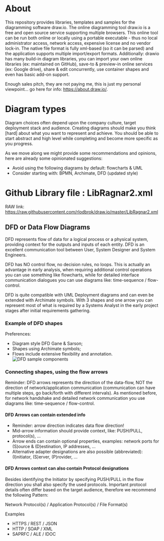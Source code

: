 # About
This repository provides libraries, templates and samples for the diagramming software draw.io. The online  diagramming tool draw.io is a free and open source service supporting multiple browsers. This online tool can be run both online or locally using a portable executable - thus no local administrator access, network access, expensive license and no vendor lock-in. The native file format is fully xml-based (so it can be parsed) and the application supports multiple import/export formats. Additionally: drawio has many build-in diagram libraries, you can import your own online libraries (ex: maintained on GitHub), save-to & preview-in online services (ex: Google drive), share & edit concurrently, use container shapes and even has basic add-on support.

Enough sales pitch, they are not paying me, this is just my personal viewpoint... go here for info: https://about.draw.io/.

# Diagram types
Diagram choices often depend upon the company culture, target deployment stack and audience. Creating diagrams should make you think [hard] about what you want to represent and achieve. You should be able to start abstract and high level while completing and become more specific as you progress. 

As we move along we might provide some recommendations and opinions, here are already some opinionated suggestions: 
* Avoid using the following diagrams by default: flowcharts & UML
* Consider starting with: BPMN, Archimate, DFD (updated style)

# Github Library file : LibRagnar2.xml
RAW link: https://raw.githubusercontent.com/rlodbrok/draw.io/master/LibRagnar2.xml 

## DFD or Data Flow Diagrams
DFD represents flow of data for a logical process or a physical system, providing context for the outputs and inputs of each entity. DFD is an excellent communication tool between User, System Designer and System Engineers.

DFD has NO control flow, no decision rules, no loops. This is actually an advantage in early analysis, when requiring additional control operations you can use something like flowcharts, while for detailed interface communication dialogues you can use diagrams like: time-sequence / flow-control.

DFD is quite compatible with UML Deployment diagrams and can even be extended with Archimate symbols. With 3 shapes and one arrow you can represent most of what is required by a Systems Analyst in the early project stages after initial requirements gathering.

### Example of DFD shapes
Preferences:
* Diagram style DFD Gane & Sarson;
* Shapes using Archimate symbols;
* Flows include extensive flexibility and annotation.
![DFD sample components](https://github.com/rlodbrok/draw.io/raw/master/DFD%20sample.png)

### Connecting shapes, using the flow arrows
Reminder: DFD arrows represents the direction of the data-flow, NOT the direction of network/application communication (communication can have multiple steps, go back/forth with different intervals). As mentioned before, for network handshake and detailed network communication you use diagrams like: time-sequence / flow-control.

#### DFD Arrows can contain extended info
* Reminder: arrow direction indicates data flow direction!
* Mid-arrow information should provide context, like: PUSH/PULL, protocol(s), ...
* Arrow ends can contain optional properties, examples: network ports for (S)ource & (D)estination, IP addresses, ...
* Alternative adapter designations are also possible (abbreviated): (I)nitiator, (S)erver, (P)rovider, ...

#### DFD Arrows context can also contain Protocol designations
Besides identifying the Initiator by specifying PUSH/PULL in the flow direction you shall also specify the used protocols. Important protocol details often differ based on the target audience, therefore we recommend the following Pattern: 

Network Protocol(s) / Application Protocol(s) / File Format(s)

Examples
* HTTPS / REST / JSON
* HTTP / SOAP / XML
* SAPRFC / ALE / IDOC
